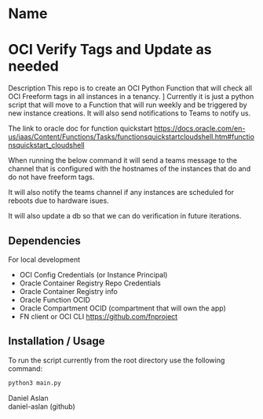 
# Name
# OCI Verify Tags and Update as needed

Description
This repo is to create an OCI Python Function that will check all OCI Freeform tags in all instances in a tenancy. ]
Currently it is just a python script that will move to a Function that will run weekly and be triggered by new instance creations.
It will also send notifications to Teams to notify us.

The link to oracle doc for function quickstart
https://docs.oracle.com/en-us/iaas/Content/Functions/Tasks/functionsquickstartcloudshell.htm#functionsquickstart_cloudshell

When running the below command it will send a teams message to the channel that is configured with 
the hostnames of the instances that do and do not have freeform tags.

It will also notify the teams channel if any instances are scheduled for reboots due to hardware isues.  

It will also update a db so that we can do verification in future iterations.

## Dependencies
For local development 
- OCI Config Credentials (or Instance Principal)
- Oracle Container Registry Repo Credentials
- Oracle Container Registry info
- Oracle Function OCID
- Oracle Compartment OCID (compartment that will own the app)
- FN client or OCI CLI
    https://github.com/fnproject

## Installation / Usage
To run the script currently from the root directory use the following command:

```python
python3 main.py
```


Daniel Aslan  
daniel-aslan (github)
